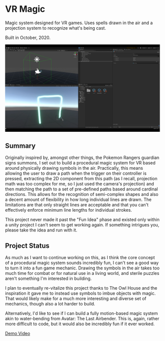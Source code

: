 # VR Magic
Magic system designed for VR games.  Uses spells drawn in the air and a projection system to recognize what's being cast.

Built in October, 2020.

![Demo Image](./Demo.png)

## Summary
Originally inspired by, amongst other things, the Pokemon Rangers guardian signs summons, I set out to build a procedural magic system for VR based around physically drawing symbols in the air.  Practically, this means allowing the user to draw a path when the trigger on their controller is pressed, extracting the 2D component from this path (as I recall, projection math was too complex for me, so I just used the camera's projection) and then matching the path to a set of pre-defined paths based around cardinal directions.  This allows for the recognition of semi-complex shapes and also a decent amount of flexibility in how long individual lines are drawn.  The limitations are that only straight lines are acceptable and that you can't effectively enforce minimum line lengths for individual strokes.

This project never made it past the "Fun Idea" phase and existed only within a unity project I can't seem to get working again.  If something intrigues you, please take the idea and run with it.

## Project Status
As much as I want to continue working on this, as I think the core concept of a procedural magic system sounds incredibly fun, I can't see a good way to turn it into a fun game mechanic.  Drawing the symbols in the air takes too much time for combat or for natural use in a living world, and sterile puzzles aren't something I'm interested in building.

I plan to eventually re-vitalize this project thanks to The Owl House and the inspiration it gave me to instead use symbols to imbue objects with magic.  That would likely make for a much more interesting and diverse set of mechanics, though also a lot harder to build.

Alternatively, I'd like to see if I can build a fully motion-based magic system akin to water-bending from Avatar: The Last Airbender.  This is, again, rather more difficult to code, but it would also be incredibly fun if it ever worked.

[Demo Video](./Demo.m4v)